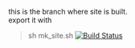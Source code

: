 this is the branch where site is built.  
export it with 
>	sh mk_site.sh
 [![Build Status](https://travis-ci.org/LightTable/LightTable.svg?branch=master)](https://travis-ci.org/LightTable/LightTable)
